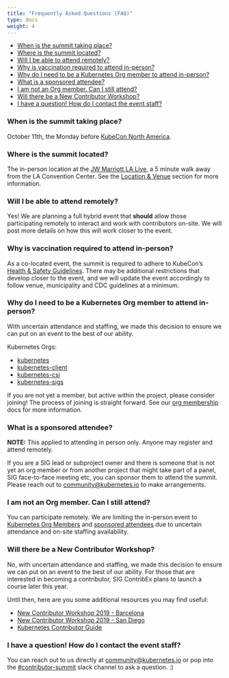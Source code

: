 ```yaml
---
title: "Frequently Asked Questions (FAQ)"
type: docs
weight: 4
---
```


- [When is the summit taking place?](#when-is-the-summit-taking-place)
- [Where is the summit located?](#where-is-the-summit-located)
- [Will I be able to attend remotely?](#will-i-be-able-to-attend-remotely)
- [Why is vaccination required to attend in-person?](#why-is-vaccination-required-to-attend-in-person)
- [Why do I need to be a Kubernetes Org member to attend in-person?](#why-do-i-need-to-be-a-kubernetes-org-member-to-attend-in-person)
- [What is a sponsored attendee?](#what-is-a-sponsored-attendee)
- [I am not an Org member. Can I still attend?](#i-am-not-an-org-member-can-i-still-attend)
- [Will there be a New Contributor Workshop?](#will-there-be-a-new-contributor-workshop)
- [I have a question! How do I contact the event staff?](#i-have-a-question-how-do-i-contact-the-event-staff)

### When is the summit taking place?

October 11th, the Monday before [KubeCon North America].

[KubeCon North America]: https://events.linuxfoundation.org/kubecon-cloudnativecon-north-america/

### Where is the summit located?

The in-person location at the
<a href="https://www.marriott.com/hotels/travel/laxjw-jw-marriott-los-angeles-la-live/" rel="noopener noreferrer" target="_blank">
JW Marriott LA Live</a>, a 5 minute walk away from the LA Convention Center. See
the [Location & Venue] section for more information.

[Location & Venue]: /events/kcsna2021/location/


### Will I be able to attend remotely?

Yes! We are planning a full hybrid event that **should** allow those
participating remotely to interact and work with contributors on-site. We will
post more details on how this will work closer to the event.


### Why is vaccination required to attend in-person?

As a co-located event, the summit is required to adhere to KubeCon’s
<a href="https://events.linuxfoundation.org/kubecon-cloudnativecon-north-america/attend/health-and-safety/" rel="noopener noreferrer" target="_blank">
Health & Safety Guidelines</a>. There may be additional restrictions that
develop closer to the event, and we will update the event accordingly to follow
venue, municipality and CDC guidelines at a minimum.



### Why do I need to be a Kubernetes Org member to attend in-person?

With uncertain attendance and staffing, we made this decision to ensure we can
put on an event to the best of our ability.

Kubernetes Orgs:
- [kubernetes](https://github.com/kubernetes)
- [kubernetes-client](https://github.com/kubernetes-client)
- [kubernetes-csi](https://github.com/kubernetes-csi)
- [kubernetes-sigs](https://github.com/kubernetes-sigs)

If you are not yet a member, but active within the project, please consider
joining! The process of joining is straight forward. See our [org membership]
docs for more information.

[org membership]: https://github.com/kubernetes/community/blob/master/community-membership.md#member


### What is a sponsored attendee?

**NOTE:** This applied to attending in person only. Anyone may register and
attend remotely.

If you are a SIG lead or subproject owner and there is someone that is not yet
an org member or from another project that might take part of a panel,
SIG face-to-face meeting etc, you can sponsor them to attend the summit.
Please reach out to community@kubernetes.io to make arrangements.


### I am not an Org member. Can I still attend?

You can participate remotely. We are limiting the in-person event to
[Kubernetes Org Members](#why-is-vaccination-required-to-attend-in-person) and
[sponsored attendees](#what-is-a-sponsored-attendee) due to uncertain attendance
and on-site staffing availability. 


### Will there be a New Contributor Workshop?

No, with uncertain attendance and staffing, we made this decision to ensure we
can put on an event to the best of our ability. For those that are interested
in becoming a contributor, SIG ContribEx plans to launch a course later this year.

Until then, here are you some additional resources you may find useful:
- [New Contributor Workshop 2019 - Barcelona](https://www.youtube.com/watch?v=BQ7y2TFOzF4&list=PL69nYSiGNLP2WTJ6P8sQenhf0RY-JqF5L)
- [New Contributor Workshop 2019 - San Diego](https://www.youtube.com/watch?v=uUJrGwAom-E&list=PL69nYSiGNLP0OWp38tPBc-jSlMmwWr6Ci&index=15)
- [Kubernetes Contributor Guide](/docs/guide/)


### I have a question! How do I contact the event staff?

You can reach out to us directly at community@kubernetes.io or pop into the
<a href="https://kubernetes.slack.com/messages/contributor-summit" rel="noopener noreferrer" target="_blank">
#contributor-summit</a> slack channel to ask a question. :)
